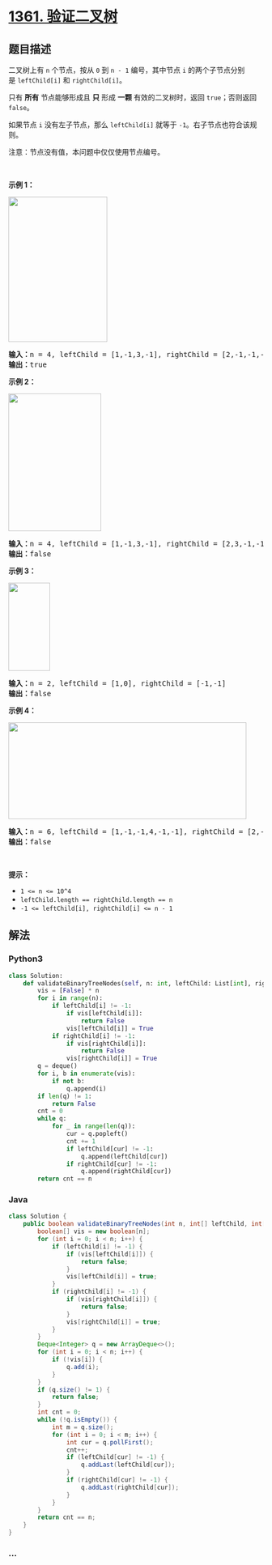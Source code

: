 # [1361. 验证二叉树](https://leetcode-cn.com/problems/validate-binary-tree-nodes)



## 题目描述

<!-- 这里写题目描述 -->

<p>二叉树上有 <code>n</code>&nbsp;个节点，按从&nbsp;<code>0</code>&nbsp;到 <code>n - 1</code>&nbsp;编号，其中节点&nbsp;<code>i</code>&nbsp;的两个子节点分别是&nbsp;<code>leftChild[i]</code>&nbsp;和&nbsp;<code>rightChild[i]</code>。</p>

<p>只有 <strong>所有</strong> 节点能够形成且 <strong>只</strong> 形成 <strong>一颗</strong>&nbsp;有效的二叉树时，返回&nbsp;<code>true</code>；否则返回 <code>false</code>。</p>

<p>如果节点&nbsp;<code>i</code>&nbsp;没有左子节点，那么&nbsp;<code>leftChild[i]</code>&nbsp;就等于&nbsp;<code>-1</code>。右子节点也符合该规则。</p>

<p>注意：节点没有值，本问题中仅仅使用节点编号。</p>

<p>&nbsp;</p>

<p><strong>示例 1：</strong></p>

<p><strong><img alt="" src="https://assets.leetcode-cn.com/aliyun-lc-upload/uploads/2020/02/23/1503_ex1.png" style="height: 287px; width: 195px;"></strong></p>

<pre><strong>输入：</strong>n = 4, leftChild = [1,-1,3,-1], rightChild = [2,-1,-1,-1]
<strong>输出：</strong>true
</pre>

<p><strong>示例 2：</strong></p>

<p><strong><img alt="" src="https://assets.leetcode-cn.com/aliyun-lc-upload/uploads/2020/02/23/1503_ex2.png" style="height: 272px; width: 183px;"></strong></p>

<pre><strong>输入：</strong>n = 4, leftChild = [1,-1,3,-1], rightChild = [2,3,-1,-1]
<strong>输出：</strong>false
</pre>

<p><strong>示例 3：</strong></p>

<p><strong><img alt="" src="https://assets.leetcode-cn.com/aliyun-lc-upload/uploads/2020/02/23/1503_ex3.png" style="height: 174px; width: 82px;"></strong></p>

<pre><strong>输入：</strong>n = 2, leftChild = [1,0], rightChild = [-1,-1]
<strong>输出：</strong>false
</pre>

<p><strong>示例 4：</strong></p>

<p><strong><img alt="" src="https://assets.leetcode-cn.com/aliyun-lc-upload/uploads/2020/02/23/1503_ex4.png" style="height: 191px; width: 470px;"></strong></p>

<pre><strong>输入：</strong>n = 6, leftChild = [1,-1,-1,4,-1,-1], rightChild = [2,-1,-1,5,-1,-1]
<strong>输出：</strong>false
</pre>

<p>&nbsp;</p>

<p><strong>提示：</strong></p>

<ul>
	<li><code>1 &lt;= n &lt;= 10^4</code></li>
	<li><code>leftChild.length == rightChild.length == n</code></li>
	<li><code>-1 &lt;= leftChild[i], rightChild[i] &lt;= n - 1</code></li>
</ul>


## 解法

<!-- 这里可写通用的实现逻辑 -->

<!-- tabs:start -->

### **Python3**

<!-- 这里可写当前语言的特殊实现逻辑 -->

```python
class Solution:
    def validateBinaryTreeNodes(self, n: int, leftChild: List[int], rightChild: List[int]) -> bool:
        vis = [False] * n
        for i in range(n):
            if leftChild[i] != -1:
                if vis[leftChild[i]]:
                    return False
                vis[leftChild[i]] = True
            if rightChild[i] != -1:
                if vis[rightChild[i]]:
                    return False
                vis[rightChild[i]] = True
        q = deque()
        for i, b in enumerate(vis):
            if not b:
                q.append(i)
        if len(q) != 1:
            return False
        cnt = 0
        while q:
            for _ in range(len(q)):
                cur = q.popleft()
                cnt += 1
                if leftChild[cur] != -1:
                    q.append(leftChild[cur])
                if rightChild[cur] != -1:
                    q.append(rightChild[cur])
        return cnt == n
```

### **Java**

<!-- 这里可写当前语言的特殊实现逻辑 -->

```java
class Solution {
    public boolean validateBinaryTreeNodes(int n, int[] leftChild, int[] rightChild) {
        boolean[] vis = new boolean[n];
        for (int i = 0; i < n; i++) {
            if (leftChild[i] != -1) {
                if (vis[leftChild[i]]) {
                    return false;
                }
                vis[leftChild[i]] = true;
            }
            if (rightChild[i] != -1) {
                if (vis[rightChild[i]]) {
                    return false;
                }
                vis[rightChild[i]] = true;
            }
        }
        Deque<Integer> q = new ArrayDeque<>();
        for (int i = 0; i < n; i++) {
            if (!vis[i]) {
                q.add(i);
            }
        }
        if (q.size() != 1) {
            return false;
        }
        int cnt = 0;
        while (!q.isEmpty()) {
            int m = q.size();
            for (int i = 0; i < m; i++) {
                int cur = q.pollFirst();
                cnt++;
                if (leftChild[cur] != -1) {
                    q.addLast(leftChild[cur]);
                }
                if (rightChild[cur] != -1) {
                    q.addLast(rightChild[cur]);
                }
            }
        }
        return cnt == n;
    }
}
```

### **...**

```

```

<!-- tabs:end -->
